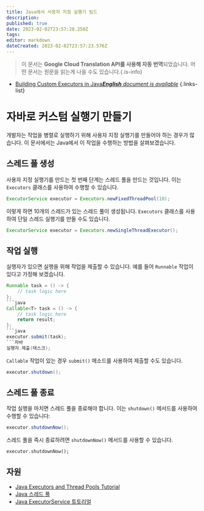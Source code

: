 ```yaml
---
title: Java에서 사용자 지정 실행기 빌드
description: 
published: true
date: 2023-02-02T23:57:28.250Z
tags: 
editor: markdown
dateCreated: 2023-02-02T23:57:23.576Z
---
```


> 이 문서는 **Google Cloud Translation API를 사용해 자동 번역**되었습니다.
어떤 문서는 원문을 읽는게 나을 수도 있습니다.{.is-info}



- [Building Custom Executors in Java***English** document is available*](/en/Knowledge-base/Java/building-custom-executors-in-java)
{.links-list}


# 자바로 커스텀 실행기 만들기

개발자는 작업을 병렬로 실행하기 위해 사용자 지정 실행기를 만들어야 하는 경우가 많습니다. 이 문서에서는 Java에서 이 작업을 수행하는 방법을 살펴보겠습니다.

## 스레드 풀 생성

사용자 지정 실행기를 만드는 첫 번째 단계는 스레드 풀을 만드는 것입니다. 이는 ```Executors``` 클래스를 사용하여 수행할 수 있습니다.

```java
ExecutorService executor = Executors.newFixedThreadPool(10);
```

이렇게 하면 10개의 스레드가 있는 스레드 풀이 생성됩니다. ```Executors``` 클래스를 사용하여 단일 스레드 실행기를 만들 수도 있습니다.

```java
ExecutorService executor = Executors.newSingleThreadExecutor();
```

## 작업 실행

실행자가 있으면 실행을 위해 작업을 제출할 수 있습니다. 예를 들어 ```Runnable``` 작업이 있다고 가정해 보겠습니다.

```java
Runnable task = () -> {
    // task logic here
};
```java
Callable<T> task = () -> {
    // task logic here
    return result;
};
```java
executor.submit(task);
```자바
실행자.제출(태스크);
```

```Callable``` 작업이 있는 경우 ```submit()``` 메소드를 사용하여 제출할 수도 있습니다.

```java
executor.shutdown();
```

## 스레드 풀 종료

작업 실행을 마치면 스레드 풀을 종료해야 합니다. 이는 ```shutdown()``` 메서드를 사용하여 수행할 수 있습니다:

```java
executor.shutdownNow();
```

스레드 풀을 즉시 종료하려면 ```shutdownNow()``` 메서드를 사용할 수 있습니다.

```자바
executor.shutdownNow();
```

## 자원

- [Java Executors and Thread Pools Tutorial](https://www.baeldung.com/java-executors-and-thread-pools)
- [Java 스레드 풀](https://www.geeksforgeeks.org/java-thread-pool/)
- [Java ExecutorService 튜토리얼](https://www.journaldev.com/1069/java-executor-service-example-thread-pool-executor)